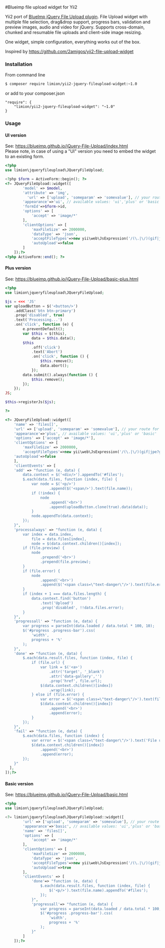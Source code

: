 #Blueimp file upload widget for Yii2

Yii2 port of [BlueImp jQuery File Upload plugin](http://blueimp.github.io/jQuery-File-Upload/). File Upload widget with multiple file selection, drag&drop support, progress bars, validation and preview images, audio and video for jQuery.
Supports cross-domain, chunked and resumable file uploads and client-side image resizing.  

One widget, simple configuration, everything works out of the box.

Inspired by https://github.com/2amigos/yii2-file-upload-widget

### Installation

From command line

```bash
$ composer require limion/yii2-jquery-fileupload-widget:~1.0
```

or add to your composer.json

```
"require": {
	"limion/yii2-jquery-fileupload-widget": "~1.0"
}	
```

### Usage

#### UI version
See: https://blueimp.github.io/jQuery-File-Upload/index.html  
Please note, in case of using a "UI" version you need to embed the widget to an existing form.
```PHP
<?php
use limion\jqueryfileupload\JQueryFileUpload;

<?php $form = ActiveForm::begin(); ?>
<?= JQueryFileUpload::widget([
        'model' => $model,
        'attribute' => 'img',
	      'url' => ['upload', 'someparam' => 'somevalue'], // your route for saving images,
        'appearance'=>'ui', // available values: 'ui','plus' or 'basic'
        'formId'=>$form->id,
        'options' => [
            'accept' => 'image/*'
        ],
        'clientOptions' => [
            'maxFileSize' => 2000000,
            'dataType' => 'json',
            'acceptFileTypes'=>new yii\web\JsExpression('/(\.|\/)(gif|jpe?g|png)$/i'),
            'autoUpload'=>false
        ]
    ]);?>
<?php ActiveForm::end(); ?>    
```

#### Plus version
See: https://blueimp.github.io/jQuery-File-Upload/basic-plus.html

```PHP
<?php
use limion\jqueryfileupload\JQueryFileUpload;

$js = <<< 'JS'
var uploadButton = $('<button/>')
    .addClass('btn btn-primary')
    .prop('disabled', true)
    .text('Processing...')
    .on('click', function (e) {
        e.preventDefault();
        var $this = $(this),
            data = $this.data();
        $this
            .off('click')
            .text('Abort')
            .on('click', function () {
                $this.remove();
                data.abort();
            });
        data.submit().always(function () {
            $this.remove();
        });
    }); 
JS;

$this->registerJs($js);

?>

<?= JQueryFileUpload::widget([
	'name' => 'files[]',
	'url' => ['upload', 'someparam' => 'somevalue'], // your route for saving images,
	'appearance'=>'plus', // available values: 'ui','plus' or 'basic'
	'options' => ['accept' => 'image/*'],
	'clientOptions' => [
		'maxFileSize' => 2000000,
		'acceptFileTypes'=>new yii\web\JsExpression('/(\.|\/)(gif|jpe?g|png)$/i'),
    'autoUpload'=>false
	],
	'clientEvents' => [
    'add' => "function (e, data) {
        data.context = $('<div/>').appendTo('#files');
        $.each(data.files, function (index, file) {
            var node = $('<p/>')
                    .append($('<span/>').text(file.name));
            if (!index) {
                node
                    .append('<br>')
                    .append(uploadButton.clone(true).data(data));
            }
            node.appendTo(data.context);
        });
    }",
    'processalways' => "function (e, data) {
        var index = data.index,
            file = data.files[index],
            node = $(data.context.children()[index]);
        if (file.preview) {
            node
                .prepend('<br>')
                .prepend(file.preview);
        }
        if (file.error) {
            node
                .append('<br>')
                .append($('<span class=\"text-danger\"/>').text(file.error));
        }
        if (index + 1 === data.files.length) {
            data.context.find('button')
                .text('Upload')
                .prop('disabled', !!data.files.error);
        }
    }",
    'progressall' => "function (e, data) {
        var progress = parseInt(data.loaded / data.total * 100, 10);
        $('#progress .progress-bar').css(
            'width',
            progress + '%'
        );
    }",
    'done' => "function (e, data) {
        $.each(data.result.files, function (index, file) {
            if (file.url) {
                var link = $('<a>')
                    .attr('target', '_blank')
                    .attr('data-gallery','')
                    .prop('href', file.url);
                $(data.context.children()[index])
                    .wrap(link);
            } else if (file.error) {
                var error = $('<span class=\"text-danger\"/>').text(file.error);
                $(data.context.children()[index])
                    .append('<br>')
                    .append(error);
            }
        });
    }",
    'fail' => "function (e, data) {
        $.each(data.files, function (index) {
            var error = $('<span class=\"text-danger\"/>').text('File upload failed.');
            $(data.context.children()[index])
                .append('<br>')
                .append(error);
        });
    }"
  ],
]);?>
```

#### Basic version
See: https://blueimp.github.io/jQuery-File-Upload/basic.html

```PHP
<?php
use limion\jqueryfileupload\JQueryFileUpload;

<?= limion\jqueryfileupload\JQueryFileUpload::widget([
        'url' => ['upload', 'someparam' => 'somevalue'], // your route for saving images,
        'appearance'=>'basic', // available values: 'ui','plus' or 'basic'
        'name' => 'files[]',
        'options' => [
            'accept' => 'image/*'
        ],
        'clientOptions' => [
            'maxFileSize' => 2000000,
            'dataType' => 'json',
            'acceptFileTypes'=>new yii\web\JsExpression('/(\.|\/)(gif|jpe?g|png)$/i'),
            'autoUpload'=>true
        ],
        'clientEvents' => [
            'done'=> "function (e, data) {
                $.each(data.result.files, function (index, file) {
                    $('<p/>').text(file.name).appendTo('#files');
                });
            }",
            'progressall'=> "function (e, data) {
                var progress = parseInt(data.loaded / data.total * 100, 10);
                $('#progress .progress-bar').css(
                    'width',
                    progress + '%'
                );
            }"
        ]
    ]);?>
```    

